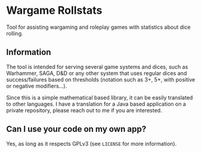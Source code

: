# Wargame Rollstats

Tool for assisting wargaming and roleplay games with statistics about dice rolling. 

## Information

The tool is intended for serving several game systems and dices, such as Warhammer, SAGA, D&D or any other system that uses regular dices and success/failures based on thresholds (notation such as 3+, 5+, with positive or negative modifiers...). 

Since this is a simple mathematical based library, it can be easily translated to other languages. I have a translation for a Java based application on a private repository, please reach out to me if you are interested. 

## Can I use your code on my own app?

Yes, as long as it respects GPLv3 (see `LICENSE` for more information).
